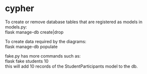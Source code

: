 # cypher  
To create or remove database tables that are registered as models in models.py:  
flask manage-db create|drop  

To create data required by the diagrams:  
flask manage-db populate  

fake.py has more commands such as:  
flask fake students 10  
this will add 10 records of the StudentParticipants model to the db.  
